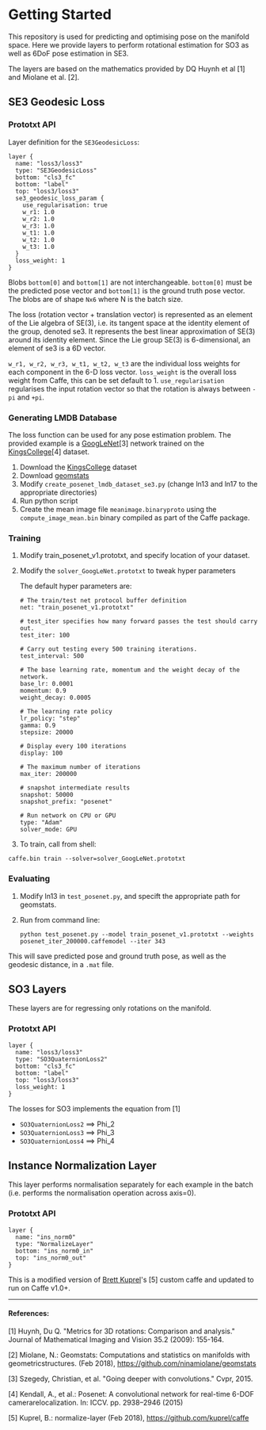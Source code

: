 # Getting Started

This repository is used for predicting and optimising pose on the manifold space. Here we provide layers to perform rotational estimation for SO3 as well as 6DoF pose estimation in SE3. 

The layers are based on the mathematics provided by DQ Huynh et al \[1\] and Miolane et al. \[2\].

## SE3 Geodesic Loss


### Prototxt API

Layer definition for the ```SE3GeodesicLoss```:

```
layer {
  name: "loss3/loss3"
  type: "SE3GeodesicLoss"
  bottom: "cls3_fc"
  bottom: "label"
  top: "loss3/loss3"
  se3_geodesic_loss_param {
    use_regularisation: true
    w_r1: 1.0 
    w_r2: 1.0 
    w_r3: 1.0 
    w_t1: 1.0 
    w_t2: 1.0 
    w_t3: 1.0 
  }
  loss_weight: 1
}
```

Blobs ```bottom[0]``` and ```bottom[1]``` are not interchangeable. ```bottom[0]``` must be the predicted pose vector and ```bottom[1]``` is the ground truth pose vector. The blobs are of shape ```Nx6``` where N is the batch size.

The loss (rotation vector + translation vector) is represented as an element of the Lie algebra of SE(3), i.e. its tangent space at the identity element of the group, denoted se3. It represents the best linear approximation of SE(3) around its identity element. Since the Lie group SE(3) is 6-dimensional, an element of se3 is a 6D vector.

```w_r1, w_r2, w_r3, w_t1, w_t2, w_t3``` are the individual loss weights for each component in the 6-D loss vector. ```loss_weight``` is the overall loss weight from Caffe, this can be set default to 1. ```use_regularisation``` regularises the input rotation vector so that the rotation is always between ```-pi``` and ```+pi```.

### Generating LMDB Database

The loss function can be used for any pose estimation problem. The provided example is a [GoogLeNet](https://github.com/BVLC/caffe/blob/master/models/bvlc_googlenet/train_val.prototxt)\[3\] network trained on the [KingsCollege](http://mi.eng.cam.ac.uk/projects/relocalisation/#dataset)\[4\] dataset.

1. Download the [KingsCollege](http://mi.eng.cam.ac.uk/projects/relocalisation/#dataset) dataset
2. Download [geomstats](https://github.com/ninamiolane/geomstats)
3. Modify ```create_posenet_lmdb_dataset_se3.py``` (change ln13 and ln17 to the appropriate directories)
4. Run python script
5. Create the mean image file ```meanimage.binaryproto``` using the ```compute_image_mean.bin``` binary compiled as part of the Caffe package.


### Training

1. Modify train_posenet_v1.prototxt, and specify location of your dataset.
2. Modify the ```solver_GoogLeNet.prototxt``` to tweak hyper parameters

	The default hyper parameters are:

	```
	# The train/test net protocol buffer definition
	net: "train_posenet_v1.prototxt"
	
	# test_iter specifies how many forward passes the test should carry out.
	test_iter: 100
	
	# Carry out testing every 500 training iterations.
	test_interval: 500
	
	# The base learning rate, momentum and the weight decay of the network.
	base_lr: 0.0001
	momentum: 0.9
	weight_decay: 0.0005
	
	# The learning rate policy
	lr_policy: "step"
	gamma: 0.9
	stepsize: 20000
	
	# Display every 100 iterations
	display: 100
	
	# The maximum number of iterations
	max_iter: 200000
	
	# snapshot intermediate results
	snapshot: 50000
	snapshot_prefix: "posenet"
	
	# Run network on CPU or GPU
	type: "Adam"
	solver_mode: GPU
	
	```

3. To train, call from shell:

```
caffe.bin train --solver=solver_GoogLeNet.prototxt
```

### Evaluating

1. Modify ln13 in ```test_posenet.py```, and specift the appropriate path for geomstats.
2. Run from command line: 

	```
	python test_posenet.py --model train_posenet_v1.prototxt --weights posenet_iter_200000.caffemodel --iter 343 
	```

This will save predicted pose and ground truth pose, as well as the geodesic distance, in a ```.mat``` file.

## SO3 Layers

These layers are for regressing only rotations on the manifold. 

### Prototxt API

```
layer {
  name: "loss3/loss3"
  type: "SO3QuaternionLoss2"
  bottom: "cls3_fc"
  bottom: "label"
  top: "loss3/loss3"
  loss_weight: 1
}
```
The losses for SO3 implements the equation from \[1\]

* ```SO3QuaternionLoss2``` ==> Phi_2 
* ```SO3QuaternionLoss3``` ==> Phi_3 
* ```SO3QuaternionLoss4``` ==> Phi_4  



## Instance Normalization Layer

This layer performs normalisation separately for each example in the batch (i.e. performs the  normalisation operation across axis=0). 

### Prototxt API

```
layer {
  name: "ins_norm0"
  type: "NormalizeLayer"
  bottom: "ins_norm0_in"
  top: "ins_norm0_out"
}
```

This is a modified version of [Brett Kuprel](https://github.com/kuprel/caffe)'s \[5\] custom caffe and updated to run on Caffe v1.0+. 

---

#### References:

\[1\] Huynh, Du Q. "Metrics for 3D rotations: Comparison and analysis." Journal of Mathematical Imaging and Vision 35.2 (2009): 155-164.

\[2\] Miolane, N.: Geomstats: Computations and statistics on manifolds with geometricstructures. (Feb 2018), https://github.com/ninamiolane/geomstats

\[3\] Szegedy, Christian, et al. "Going deeper with convolutions." Cvpr, 2015.

\[4\] Kendall, A., et al.: Posenet: A convolutional network for real-time 6-DOF camerarelocalization. In: ICCV. pp. 2938–2946 (2015)

\[5\] Kuprel, B.: normalize-layer (Feb 2018), https://github.com/kuprel/caffe


